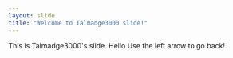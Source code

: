 ```yaml
---
layout: slide
title: "Welcome to Talmadge3000 slide!"
---
```

This is Talmadge3000's slide. Hello
Use the left arrow to go back!
